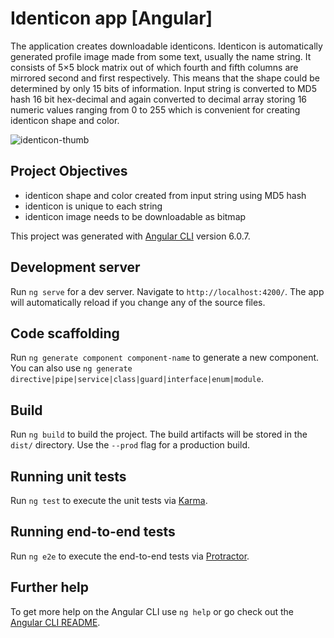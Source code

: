 # Identicon app [Angular]

The application creates downloadable identicons. Identicon is automatically generated profile image made from some text, usually the name string. It consists of 5×5 block matrix out of which fourth and fifth columns are mirrored second and first respectively. This means that the shape could be determined by only 15 bits of information. Input string is converted to MD5 hash 16 bit hex-decimal and again converted to decimal array storing 16 numeric values ranging from 0 to 255 which is convenient for creating identicon shape and color.

![identicon-thumb](https://user-images.githubusercontent.com/31347233/54619712-57668680-4a65-11e9-8b00-7ddaf9c4b481.jpg)

## Project Objectives

- identicon shape and color created from input string using MD5 hash
- identicon is unique to each string
- identicon image needs to be downloadable as bitmap

This project was generated with [Angular CLI](https://github.com/angular/angular-cli) version 6.0.7.

## Development server

Run `ng serve` for a dev server. Navigate to `http://localhost:4200/`. The app will automatically reload if you change any of the source files.

## Code scaffolding

Run `ng generate component component-name` to generate a new component. You can also use `ng generate directive|pipe|service|class|guard|interface|enum|module`.

## Build

Run `ng build` to build the project. The build artifacts will be stored in the `dist/` directory. Use the `--prod` flag for a production build.

## Running unit tests

Run `ng test` to execute the unit tests via [Karma](https://karma-runner.github.io).

## Running end-to-end tests

Run `ng e2e` to execute the end-to-end tests via [Protractor](http://www.protractortest.org/).

## Further help

To get more help on the Angular CLI use `ng help` or go check out the [Angular CLI README](https://github.com/angular/angular-cli/blob/master/README.md).
